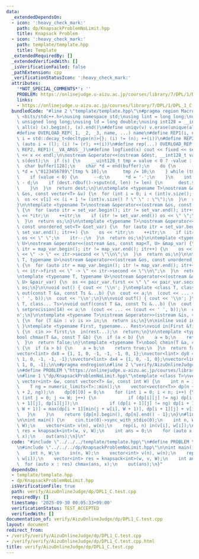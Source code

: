 ```yaml
---
data:
  _extendedDependsOn:
  - icon: ':heavy_check_mark:'
    path: dp/KnapsackProblemNoLimit.hpp
    title: Knapsack Problem
  - icon: ':heavy_check_mark:'
    path: template/template.hpp
    title: Template
  _extendedRequiredBy: []
  _extendedVerifiedWith: []
  _isVerificationFailed: false
  _pathExtension: cpp
  _verificationStatusIcon: ':heavy_check_mark:'
  attributes:
    '*NOT_SPECIAL_COMMENTS*': ''
    PROBLEM: https://onlinejudge.u-aizu.ac.jp/courses/library/7/DPL/1/DPL_1_C
    links:
    - https://onlinejudge.u-aizu.ac.jp/courses/library/7/DPL/1/DPL_1_C
  bundledCode: "#line 2 \"template/template.hpp\"\n#pragma region Macros\n#include\
    \ <bits/stdc++.h>\nusing namespace std;\nusing lint = long long;\nusing ull =\
    \ unsigned long long;\nusing ld = long double;\nusing int128 = __int128_t;\n#define\
    \ all(x) (x).begin(), (x).end()\n#define uniqv(v) v.erase(unique(all(v)), v.end())\n\
    #define OVERLOAD_REP(_1, _2, _3, name, ...) name\n#define REP1(i, n) for (auto\
    \ i = std::decay_t<decltype(n)>{}; (i) != (n); ++(i))\n#define REP2(i, l, r) for\
    \ (auto i = (l); (i) != (r); ++(i))\n#define rep(...) OVERLOAD_REP(__VA_ARGS__,\
    \ REP2, REP1)(__VA_ARGS__)\n#define logfixed(x) cout << fixed << setprecision(10)\
    \ << x << endl;\n\nostream &operator<<(ostream &dest, __int128_t value) {\n  ostream::sentry\
    \ s(dest);\n  if (s) {\n    __uint128_t tmp = value < 0 ? -value : value;\n  \
    \  char buffer[128];\n    char *d = end(buffer);\n    do {\n      --d;\n     \
    \ *d = \"0123456789\"[tmp % 10];\n      tmp /= 10;\n    } while (tmp != 0);\n\
    \    if (value < 0) {\n      --d;\n      *d = '-';\n    }\n    int len = end(buffer)\
    \ - d;\n    if (dest.rdbuf()->sputn(d, len) != len) {\n      dest.setstate(ios_base::badbit);\n\
    \    }\n  }\n  return dest;\n}\n\ntemplate <typename T>\nostream &operator<<(ostream\
    \ &os, const vector<T> &v) {\n  for (int i = 0; i < (int)v.size(); i++) {\n  \
    \  os << v[i] << (i + 1 != (int)v.size() ? \" \" : \"\");\n  }\n  return os;\n\
    }\n\ntemplate <typename T>\nostream &operator<<(ostream &os, const set<T> &set_var)\
    \ {\n  for (auto itr = set_var.begin(); itr != set_var.end(); itr++) {\n    os\
    \ << *itr;\n    ++itr;\n    if (itr != set_var.end()) os << \" \";\n    itr--;\n\
    \  }\n  return os;\n}\n\ntemplate <typename T>\nostream &operator<<(ostream &os,\
    \ const unordered_set<T> &set_var) {\n  for (auto itr = set_var.begin(); itr !=\
    \ set_var.end(); itr++) {\n    os << *itr;\n    ++itr;\n    if (itr != set_var.end())\
    \ os << \" \";\n    itr--;\n  }\n  return os;\n}\n\ntemplate <typename T, typename\
    \ U>\nostream &operator<<(ostream &os, const map<T, U> &map_var) {\n  for (auto\
    \ itr = map_var.begin(); itr != map_var.end(); itr++) {\n    os << itr->first\
    \ << \" -> \" << itr->second << \"\\n\";\n  }\n  return os;\n}\n\ntemplate <typename\
    \ T, typename U>\nostream &operator<<(ostream &os, const unordered_map<T, U> &map_var)\
    \ {\n  for (auto itr = map_var.begin(); itr != map_var.end(); itr++) {\n    os\
    \ << itr->first << \" -> \" << itr->second << \"\\n\";\n  }\n  return os;\n}\n\
    \ntemplate <typename T, typename U>\nostream &operator<<(ostream &os, const pair<T,\
    \ U> &pair_var) {\n  os << pair_var.first << \" \" << pair_var.second;\n  return\
    \ os;\n}\n\nvoid out() { cout << '\\n'; }\ntemplate <class T, class... Ts>\nvoid\
    \ out(const T &a, const Ts &...b) {\n  cout << a;\n  (cout << ... << (cout <<\
    \ ' ', b));\n  cout << '\\n';\n}\n\nvoid outf() { cout << '\\n'; }\ntemplate <class\
    \ T, class... Ts>\nvoid outf(const T &a, const Ts &...b) {\n  cout << fixed <<\
    \ setprecision(14) << a;\n  (cout << ... << (cout << ' ', b));\n  cout << '\\\
    n';\n}\n\ntemplate <typename T>\nistream &operator>>(istream &is, vector<T> &v)\
    \ {\n  for (T &in : v) is >> in;\n  return is;\n}\n\ninline void in(void) { return;\
    \ }\ntemplate <typename First, typename... Rest>\nvoid in(First &first, Rest &...rest)\
    \ {\n  cin >> first;\n  in(rest...);\n  return;\n}\n\ntemplate <typename T>\n\
    bool chmax(T &a, const T &b) {\n  if (a < b) {\n    a = b;\n    return true;\n\
    \  }\n  return false;\n}\ntemplate <typename T>\nbool chmin(T &a, const T &b)\
    \ {\n  if (a > b) {\n    a = b;\n    return true;\n  }\n  return false;\n}\n\n\
    vector<lint> dx8 = {1, 1, 0, -1, -1, -1, 0, 1};\nvector<lint> dy8 = {0, 1, 1,\
    \ 1, 0, -1, -1, -1};\nvector<lint> dx4 = {1, 0, -1, 0};\nvector<lint> dy4 = {0,\
    \ 1, 0, -1};\n\n#pragma endregion\n#line 2 \"verify/AizuOnlineJudge/dp/DPL1_C.test.cpp\"\
    \n#define PROBLEM \"https://onlinejudge.u-aizu.ac.jp/courses/library/7/DPL/1/DPL_1_C\"\
    \n#line 1 \"dp/KnapsackProblemNoLimit.hpp\"\ntemplate <class T>\nvector<T> knapsack(const\
    \ vector<int> &w, const vector<T> &v, const int W) {\n    int n = int(v.size());\n\
    \    T ng = numeric_limits<T>::min();\n    vector<vector<T>> dp(n + 1, vector(W\
    \ + 2, ng));\n    dp[0][0] = 0;\n    for (int i = 0; i < n; i++) {\n        for\
    \ (int j = 0; j <= W; j++) {\n            if (dp[i][j] != ng) dp[i + 1][j] = max(dp[i\
    \ + 1][j], dp[i][j]);\n            if (dp[i + 1][j] != ng) dp[i + 1][min(j + w[i],\
    \ W + 1)] = max(dp[i + 1][min(j + w[i], W + 1)], dp[i + 1][j] + v[i]);\n     \
    \   }\n    }\n    return {dp[n].begin(), dp[n].end() - 1};\n}\n#line 4 \"verify/AizuOnlineJudge/dp/DPL1_C.test.cpp\"\
    \n\nint main() {\n    cin.tie(0)->sync_with_stdio(0);\n    int n, W;\n    in(n,\
    \ W);\n    vector<int> v(n), w(n);\n    rep(i, n) in(v[i], w[i]);\n    vector<int>\
    \ res = knapsack<int>(w, v, W);\n    int ans = 0;\n    for (auto x : res) chmax(ans,\
    \ x);\n    out(ans);\n}\n"
  code: "#include \"../../../template/template.hpp\"\n#define PROBLEM \"https://onlinejudge.u-aizu.ac.jp/courses/library/7/DPL/1/DPL_1_C\"\
    \n#include \"../../../dp/KnapsackProblemNoLimit.hpp\"\n\nint main() {\n    cin.tie(0)->sync_with_stdio(0);\n\
    \    int n, W;\n    in(n, W);\n    vector<int> v(n), w(n);\n    rep(i, n) in(v[i],\
    \ w[i]);\n    vector<int> res = knapsack<int>(w, v, W);\n    int ans = 0;\n  \
    \  for (auto x : res) chmax(ans, x);\n    out(ans);\n}"
  dependsOn:
  - template/template.hpp
  - dp/KnapsackProblemNoLimit.hpp
  isVerificationFile: true
  path: verify/AizuOnlineJudge/dp/DPL1_C.test.cpp
  requiredBy: []
  timestamp: '2025-09-30 00:05:33+09:00'
  verificationStatus: TEST_ACCEPTED
  verifiedWith: []
documentation_of: verify/AizuOnlineJudge/dp/DPL1_C.test.cpp
layout: document
redirect_from:
- /verify/verify/AizuOnlineJudge/dp/DPL1_C.test.cpp
- /verify/verify/AizuOnlineJudge/dp/DPL1_C.test.cpp.html
title: verify/AizuOnlineJudge/dp/DPL1_C.test.cpp
---
```

